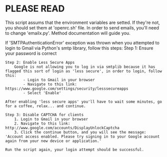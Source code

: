 # PLEASE READ

This script assums that the environment variables are setted. If they're not, you should set them at 'openrc.sh' file.
In order to send emails, you'll need to change 'emailx.py'. Method documentation will guide you.

If 'SMTPAuthenticationError' exception was thrown when you attempted to login to Gmail via Python's smtp library, follow this steps:
	Step 1: Ensure your password is correct
	
	Step 2: Enable Less Secure Apps
		Google is not allowing you to log in via smtplib because it has flagged this sort of login as 'less secure', in order to login, follow this:
			- Login to Gmail in your browser
			- Navigate to this link: https://www.google.com/settings/security/lesssecureapps
			- Select 'Enable'

	After enabling 'less secure apps' you'll have to wait some minutes, go for a coffee, relax... and continue. 
	
	Step 3: Disable CAPTCHA for clients
		1. Login to Gmail in your browser
		2. Navigate to this link: http://www.google.com/accounts/DisplayUnlockCaptcha
		3. Click the continue button, and you will see the message: 'Account access enabled. Please try signing in to your Google account again from your new device or application.'
	
	Run the script again, your login attempt should be successful.
